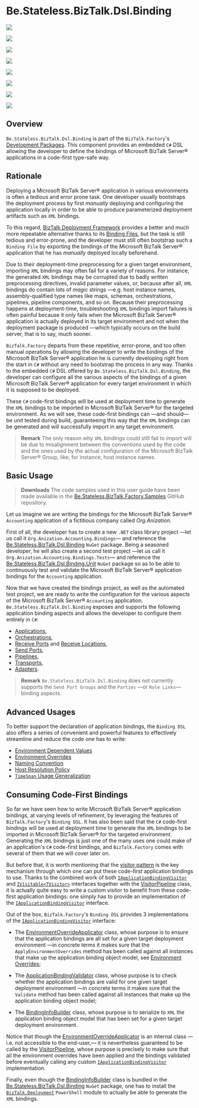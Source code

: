﻿# Be.Stateless.BizTalk.Dsl.Binding

<div class="badges">
<div>

[![][github.badge]][github]

[![][release.badge]][release]

</div>
<div>

[![][pipeline.ci.badge]][pipeline.ci]

[![][pipeline.mr.badge]][pipeline.mr]

</div>
<div>

[![][nuget.badge]][nuget]

[![][nuget.conventions.badge]][nuget.conventions]

[![][nuget.environment.settings.badge]][nuget.environment.settings]

[![][nuget.unit.badge]][nuget.unit]

</div>
</div>

## Overview

`Be.Stateless.BizTalk.Dsl.Binding` is part of the `BizTalk.Factory`'s [Development Packages](./../../../README.md#development-packages). This component provides an embedded `C#` DSL allowing the developer to define the bindings of Microsoft BizTalk Server® applications in a code-first type-safe way.

## Rationale

Deploying a Microsoft BizTalk Server® application in various environments is often a tedious and error prone task. One developer usually bootstraps the deployment process by first _manually_ deploying and configuring the application locally in order to be able to produce parameterized deployment artifacts such as `XML` bindings.

To this regard, [BizTalk Deployment Framework](https://github.com/BTDF/DeploymentFramework) provides a better and much more repeatable alternative thanks to its [Binding Files](http://www.tfabraham.com/BTDFDocs/V5_5/DeploymentFrameworkForBizTalkDocs.html?WorkingwithBindingsFiles.html), but the task is still tedious and error-prone, and the developer must still often bootstrap such a `Binding File` by exporting the bindings of the Microsoft BizTalk Server® application that he has _manually_ deployed locally beforehand.

Due to their deployment-time preprocessing for a given target environment, importing `XML` bindings may often fail for a variety of reasons. For instance, the generated `XML` bindings may be corrupted due to badly written preprocessing directives, invalid parameter values, or, because after all, `XML` bindings do contain lots of _magic_ strings &mdash;e.g. host instance names, assembly-qualified type names like maps, schemas, orchestrations, pipelines, pipeline components, and so on. Because their preprocessing happens at deployment-time, troubleshooting `XML` bindings import failures is often painful because it only fails when the Microsoft BizTalk Server® application is actually deployed in its target environment and not when the deployment package is produced &mdash;which typically occurs on the build server, that is to say, much sooner.

`BizTalk.Factory` departs from these repetitive, error-prone, and too often manual operations by allowing the developer to write the bindings of the Microsoft BizTalk Server® application he is currently developing right from the start in `C#` without any need to bootstrap the process in any way. Thanks to the embedded `C#` DSL offered by `Be.Stateless.BizTalk.Dsl.Binding`, the developer can configure all the various aspects of the bindings of a given Microsoft BizTalk Server® application for every target environment in which it is supposed to be deployed.

These `C#` code-first bindings will be used at deployment time to generate the `XML` bindings to be imported in Microsoft BizTalk Server® for the targeted environment. As we will see, these code-first bindings can &mdash;and should&mdash; be _unit_ tested during build, guaranteeing this way that the `XML` bindings can be generated and will successfully import in any target environment.

> **Remark** The only reason why `XML` bindings could still fail to import will be due to misalignment between the conventions used by the code and the ones used by the actual configuration of the Microsoft BizTalk Server® Group, like, for instance, host instance names.

## Basic Usage

> **Downloads** The code samples used in this user guide have been made available in the [Be.Stateless.BizTalk.Factory.Samples][github.samples] GitHub repository.

Let us imagine we are writing the bindings for the Microsoft BizTalk Server® `Accounting` application of a fictitious company called _Org.Anization_.

First of all, the developer has to create a new `.NET` class library project &mdash;let us call it `Org.Anization.Accounting.Bindings`&mdash; and reference the [Be.Stateless.BizTalk.Dsl.Binding][nuget] `NuGet` package. Being a seasoned developer, he will also create a second test project &mdash;let us call it `Org.Anization.Accounting.Bindings.Tests`&mdash; and reference the [Be.Stateless.BizTalk.Dsl.Binding.Unit][nuget.unit] `NuGet` package so as to be able to continuously test and validate the Microsoft BizTalk Server® application bindings for the `Accounting` application.

Now that we have created the bindings project, as well as the automated test project, we are ready to write the configuration for the various aspects of the Microsoft BizTalk Server® `Accounting` application. `Be.Stateless.BizTalk.Dsl.Binding` exposes and supports the following application binding aspects and allows the developer to configure them entirely in `C#`:

- [Applications](./Application.md),
- [Orchestrations](./Orchestration.md),
- [Receive Ports](./ReceivePort.md) and [Receive Locations](./ReceiveLocation.md),
- [Send Ports](./SendPort.md),
- [Pipelines](./Pipeline.md),
- [Transports](./Transport.md),
- [Adapters](./Adapter.md).

> **Remark** `Be.Stateless.BizTalk.Dsl.Binding` does not currently supports the `Send Port Groups` and the `Parties` &mdash;or `Role Links`&mdash; binding aspects.

## Advanced Usages

To better support the declaration of application bindings, the `Binding DSL` also offers a series of convenient and powerful features to effectively streamline and reduce the code one has to write:

- [Environment Dependent Values](./EnvironmentDependentValues.md)
- [Environment Overrides](./EnvironmentOverrides.md)
- [Naming Convention](./NamingConvention.md)
- [Host Resolution Policy](./HostResolutionPolicy.md)
- [`TimeSpan` Usage Generalization](./TimeSpanUsageGeneralization.md)

## Consuming Code-First Bindings

So far we have seen how to write Microsoft BizTalk Server® application bindings, at varying levels of refinement, by leveraging the features of `BizTalk.Factory`'s `Binding DSL`. It has also been said that the `C#` code-first bindings will be used at deployment time to generate the `XML` bindings to be imported in Microsoft BizTalk Server® for the targeted environment. Generating the `XML` bindings is just one of the many uses one could make of an application's `C#` code-first bindings, and `BizTalk.Factory` comes with several of them that we will cover later on.

But before that, it is worth mentioning that the [visitor pattern][visitor-pattern] is the key mechanism through which one can put these code-first application bindings to use. Thanks to the combined work of both [`IApplicationBindingVisitor`][i-application-binding-visitor] and [`IVisitable<TVisitor>`][i-visitable] interfaces together with the [VisitorPipeline][visitor-pipeline] class, it is actually quite easy to write a custom visitor to benefit from these code-first application bindings: one simply has to provide an implementation of the [`IApplicationBindingVisitor`][i-application-binding-visitor] interface.

Out of the box, `BizTalk.Factory`'s `Binding DSL` provides 3 implementations of the [`IApplicationBindingVisitor`][i-application-binding-visitor] interface:

- The [EnvironmentOverrideApplicator][environment-override-applicator] class, whose purpose is to ensure that the application bindings are all set for a given target deployment environment &mdash;in concrete terms it makes sure that the `ApplyEnvironmentOverrides` method has been called against all instances that make up the application binding object model, see [Environment Overrides](./EnvironmentOverrides.md);

- The [ApplicationBindingValidator][application-binding-validator] class, whose purpose is to check whether the application bindings are valid for one given target deployment environment &mdash;in concrete terms it makes sure that the `Validate` method has been called against all instances that make up the application binding object model;

- The [BindingInfoBuilder][binding-info-builder] class, whose purpose is to serialize to `XML` the application binding object model that has been set for a given target deployment environment.

Notice that though the [EnvironmentOverrideApplicator][environment-override-applicator] is an internal class &mdash;i.e. not accessible to the end-user,&mdash; it is nevertheless guaranteed to be called by the [VisitorPipeline][visitor-pipeline], whose purpose is precisely to make sure that all the environment overrides have been applied and the bindings validated before eventually calling any custom [`IApplicationBindingVisitor`][i-application-binding-visitor] implementation.

Finally, even though the [BindingInfoBuilder][binding-info-builder] class is bundled in the [Be.Stateless.BizTalk.Dsl.Binding][nuget] `NuGet` package, one has to install the [`BizTalk.Deployment`](../../../PowerShell/Module/BizTalk/Deployment/README.md) `PowerShell` module to actually be able to generate the `XML` bindings.

<!-- links -->

[doc.main]: https://www.stateless.be/ "BizTalk.Factory SDK"
[doc.this]: https://www.stateless.be/BizTalk/Dsl/Binding "Be.Stateless.BizTalk.Dsl.Binding"
[github]: https://github.com/icraftsoftware/Be.Stateless.BizTalk.Dsl.Binding "Be.Stateless.BizTalk.Dsl.Binding GitHub Repository"
[github.badge]: https://img.shields.io/static/v1?label=Repository&message=Be.Stateless.BizTalk.Dsl.Binding&logo=github
[github.samples]: https://github.com/icraftsoftware/Be.Stateless.BizTalk.Factory.Samples
[nuget]: https://www.nuget.org/packages/Be.Stateless.BizTalk.Dsl.Binding "Be.Stateless.BizTalk.Dsl.Binding NuGet Package"
[nuget.badge]: https://img.shields.io/nuget/v/Be.Stateless.BizTalk.Dsl.Binding.svg?label=Be.Stateless.BizTalk.Dsl.Binding&style=flat&logo=nuget
[nuget.conventions]: https://www.nuget.org/packages/Be.Stateless.BizTalk.Dsl.Binding.Conventions
[nuget.conventions.badge]: https://img.shields.io/nuget/v/Be.Stateless.BizTalk.Dsl.Binding.Conventions.svg?label=Be.Stateless.BizTalk.Dsl.Binding.Conventions&style=flat&logo=nuget
[nuget.environment.settings]: https://www.nuget.org/packages/Be.Stateless.BizTalk.Dsl.Environment.Settings
[nuget.environment.settings.badge]: https://img.shields.io/nuget/v/Be.Stateless.BizTalk.Dsl.Environment.Settings.svg?label=Be.Stateless.BizTalk.Dsl.Environment.Settings&style=flat&logo=nuget
[nuget.unit]: https://www.nuget.org/packages/Be.Stateless.BizTalk.Dsl.Binding.Unit "Be.Stateless.BizTalk.Dsl.Binding.Unit NuGet Package"
[nuget.unit.badge]: https://img.shields.io/nuget/v/Be.Stateless.BizTalk.Dsl.Binding.Unit.svg?label=Be.Stateless.BizTalk.Dsl.Binding.Unit&style=flat&logo=nuget
[pipeline.ci]: https://dev.azure.com/icraftsoftware/be.stateless/_build/latest?definitionId=61&branchName=master "Azure DevOps Continuous Integration Build Pipeline"
[pipeline.ci.badge]: https://dev.azure.com/icraftsoftware/be.stateless/_apis/build/status/Be.Stateless.BizTalk.Dsl.Binding%20Continuous%20Integration?branchName=master&label=Continuous%20Integration%20Build
[pipeline.mr]: https://dev.azure.com/icraftsoftware/be.stateless/_build/latest?definitionId=62&branchName=master "Azure DevOps Release Build Pipeline"
[pipeline.mr.badge]: https://dev.azure.com/icraftsoftware/be.stateless/_apis/build/status/Be.Stateless.BizTalk.Dsl.Binding%20Manual%20Release?branchName=master&label=Manual%20Release%20Build
[release]: https://github.com/icraftsoftware/Be.Stateless.BizTalk.Dsl.Binding/releases/latest "Be.Stateless.BizTalk.Dsl.Binding Release"
[release.badge]: https://img.shields.io/github/v/release/icraftsoftware/Be.Stateless.BizTalk.Dsl.Binding?label=Release&logo=github

<!--  -->

[application-binding-validator]: https://github.com/icraftsoftware/Be.Stateless.BizTalk.Dsl.Binding/blob/master/src/Be.Stateless.BizTalk.Dsl.Binding/Dsl/Binding/Visitor/ApplicationBindingValidator.cs
[binding-info-builder]: https://github.com/icraftsoftware/Be.Stateless.BizTalk.Dsl.Binding/blob/master/src/Be.Stateless.BizTalk.Dsl.Binding/Dsl/Binding/Visitor/BindingInfoBuilder.cs
[environment-override-applicator]: https://github.com/icraftsoftware/Be.Stateless.BizTalk.Dsl.Binding/blob/master/src/Be.Stateless.BizTalk.Dsl.Binding/Dsl/Binding/Visitor/EnvironmentOverrideApplicator.cs
[i-application-binding-visitor]: https://github.com/icraftsoftware/Be.Stateless.BizTalk.Dsl.Binding/blob/master/src/Be.Stateless.BizTalk.Dsl.Binding/Dsl/Binding/IApplicationBindingVisitor.cs
[i-visitable]: https://github.com/icraftsoftware/Be.Stateless.BizTalk.Dsl.Abstractions/blob/master/src/Be.Stateless.BizTalk.Dsl.Abstractions/Dsl/IVisitable.cs
[visitor-pattern]: https://en.wikipedia.org/wiki/Visitor_pattern
[visitor-pipeline]: https://github.com/icraftsoftware/Be.Stateless.BizTalk.Dsl.Binding/blob/master/src/Be.Stateless.BizTalk.Dsl.Binding/Dsl/Binding/Visitor/Pipeline/VisitorPipeline.cs

<!--
cSpell:ignore anization
-->
